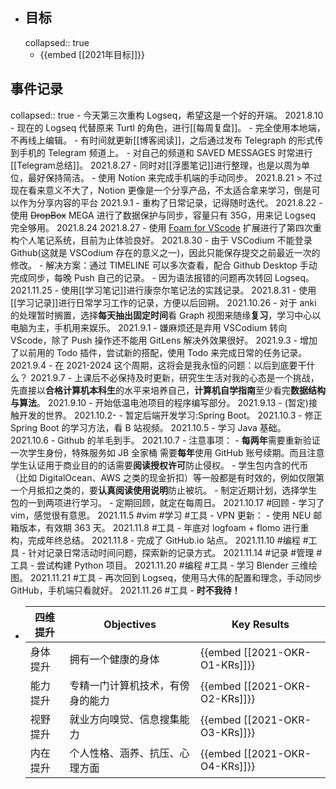 - ## 目标
  collapsed:: true
	- {{embed [[2021年目标]]}}
## 事件记录
collapsed:: true
	- 今天第三次重构 Logseq，希望这是一个好的开端。 2021.8.10
	- 现在的 Logseq 代替原来 Turtl 的角色，进行[[每周复盘]]。
	- 完全使用本地端，不再线上编辑。
	- 有时间就更新[[博客阅读]]，之后通过发布 Telegraph 的形式传到手机的 Telegram 频道上。
		- 对自己的频道和 SAVED MESSAGES 时常进行[[Telegram总结]]。 2021.8.27
	- 同时对[[浮墨笔记]]进行整理，也是以周为单位，最好保持简洁。
	- 使用 Notion 来完成手机端的手动同步。 2021.8.21
	  > 不过现在看来意义不大了，Notion 更像是一个分享产品，不太适合拿来学习，倒是可以作为分享内容的平台 2021.9.1
	- 重构了日常记录，记得随时迭代。 2021.8.22
	- 使用 ~~DropBox~~ MEGA 进行了数据保护与同步，容量只有 35G，用来记 Logseq 完全够用。 2021.8.24 2021.8.27
	- 使用 [Foam for VScode](https://open-vsx.org/extension/foam/foam-vscode) 扩展进行了第四次重构个人笔记系统，目前为止体验良好。 2021.8.30
		- 由于 VSCodium 不能登录 Github(这就是 VSCodium 存在的意义之一)，因此只能保存提交之前最近一次的修改。
		- 解决方案：通过 TIMELINE 可以多次查看，配合 Github Desktop 手动完成同步，每晚 Push 自己的记录。
		- 因为语法报错的问题再次转回 Logseq。 2021.11.25
	- 使用[[学习笔记]]进行康奈尔笔记法的实践记录。 2021.8.31
	- 使用[[学习记录]]进行日常学习工作的记录，方便以后回朔。 2021.10.26
	- 对于 anki 的处理暂时搁置，选择**每天抽出固定时间**看 Graph 视图来随缘**复习**，学习中心以电脑为主，手机用来娱乐。 2021.9.1
	- 嫌麻烦还是弃用 VSCodium 转向 VScode，除了 Push 操作还不能用 GitLens 解决外效果很好。 2021.9.3
	- 增加了以前用的 Todo 插件，尝试新的搭配，使用 Todo 来完成日常的任务记录。 2021.9.4
	- 在 2021-2024 这个周期，这将会是我永恒的问题：以后到底要干什么？ 2021.9.7
	- 上课后不必保持及时更新，研究生生活对我的心态是一个挑战，先直接以**合格计算机本科生**的水平来培养自己，**计算机自学指南**至少看完**数据结构与算法**。 2021.9.10
	- 开始低温电池项目的程序编写部分。 2021.9.13
	- (暂定)接触开发的世界。 2021.10.2-
		- 暂定后端开发学习:Spring Boot。 2021.10.3
		- 修正 Spring Boot 的学习方法，看 B 站视频。 2021.10.5
		- 学习 Java 基础。 2021.10.6
		- Github 的羊毛到手。 2021.10.7
			- 注意事项：
				- **每两年**需要重新验证一次学生身份，特殊服务如 JB 全家桶 需要**每年**使用 GitHub 账号续期。而且注意学生认证用于商业目的的话需要**阅读授权许可**防止侵权。
				- 学生包内含的代币（比如 DigitalOcean、AWS 之类的现金折扣）等一般都是有时效的，例如仅限第一个月抵扣之类的，要**认真阅读使用说明**防止被坑。
			- 制定近期计划，选择学生包的一到两项进行学习。
	- 定期回顾，就定在每周日。 2021.10.17 #回顾
	- 学习了 vim，感觉很有意思。 2021.11.5 #vim #学习 #工具
	- VPN 更新：
		- 使用 NEU 邮箱版本，有效期 363 天。 2021.11.8 #工具
	- 年底对 logfoam + flomo 进行重构，完成年终总结。 2021.11.8
	- 完成了 GitHub.io 站点。 2021.11.10 #编程 #工具
	- 针对记录日常活动时间问题，探索新的记录方式。 2021.11.14 #记录 #管理 #工具
	- 尝试构建 Python 项目。 2021.11.20 #编程 #工具
	- 学习 Blender 三维绘图。 2021.11.21 #工具
	- 再次回到 Logseq，使用马大伟的配置和理念，手动同步 GitHub，手机端只看就好。 2021.11.26 #工具
	- **时不我待！**
- | 四维提升 | Objectives | Key Results |
  | --------- | ----------- | ------------ |
  | 身体提升 | 拥有一个健康的身体 | {{embed [[2021-OKR-O1-KRs]]}} |
  | 能力提升 | 专精一门计算机技术，有傍身的能力 | {{embed [[2021-OKR-O2-KRs]]}} |
  | 视野提升 | 就业方向嗅觉、信息搜集能力 | {{embed [[2021-OKR-O3-KRs]]}} |
  | 内在提升 | 个人性格、涵养、抗压、心理方面 | {{embed [[2021-OKR-O4-KRs]]}} |